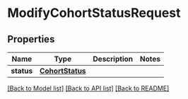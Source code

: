 # ModifyCohortStatusRequest

## Properties
Name | Type | Description | Notes
------------ | ------------- | ------------- | -------------
**status** | [**CohortStatus**](CohortStatus.md) |  | 

[[Back to Model list]](../README.md#documentation-for-models) [[Back to API list]](../README.md#documentation-for-api-endpoints) [[Back to README]](../README.md)


